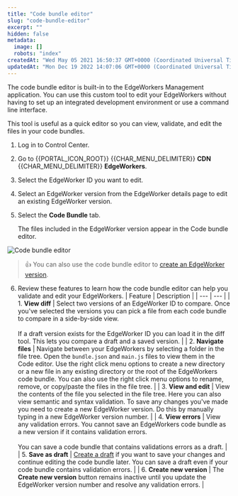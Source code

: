```yaml
---
title: "Code bundle editor"
slug: "code-bundle-editor"
excerpt: ""
hidden: false
metadata: 
  image: []
  robots: "index"
createdAt: "Wed May 05 2021 16:50:37 GMT+0000 (Coordinated Universal Time)"
updatedAt: "Mon Dec 19 2022 14:07:06 GMT+0000 (Coordinated Universal Time)"
---
```

The code bundle editor is built-in to the EdgeWorkers Management application. You can use this  custom tool to edit your EdgeWorkers without having to set up an integrated development environment or use a command line interface.

This tool is useful as a quick editor so you can view, validate, and edit the files in your code bundles.

1. Log in to Control Center.

2. Go to {{PORTAL_ICON_ROOT}} {{CHAR_MENU_DELIMITER}} **CDN** {{CHAR_MENU_DELIMITER}} **EdgeWorkers**.

3. Select the EdgeWorker ID you want to edit.

4. Select an EdgeWorker version from the EdgeWorker details page to edit an existing EdgeWorker version.

5. Select the **Code Bundle** tab.

   The files included in the EdgeWorker version appear in the Code bundle editor.

 <Frame>
  <img src="https://techdocs.akamai.com/edgeworkers/img/codeBundleEditor-v1.png" alt="Code bundle editor"/>
</Frame>

> 👍 You can also use the code bundle editor to [create an EdgeWorker version](manage-edgeworkers.md#create-an-edgeworker-version).

6. Review these features to learn how the code bundle editor can help you validate and edit your EdgeWorkers.
| Feature | Description |
| --- | --- |
| 1. **View diff** | Select two versions of an EdgeWorker ID to compare. Once you've selected the versions you can pick a file from each code bundle to compare in a side-by-side view.<br/><br/>If a draft version exists for the EdgeWorker ID you can load it in the diff tool. This lets you compare a draft and a saved version. |
| 2. **Navigate files** | Navigate between your EdgeWorkers by selecting a folder in the file tree. Open the <code>bundle.json</code>  and <code>main.js</code>  files to view them in the Code editor. Use the right click menu options to create a new directory or a new file in any existing directory or the root of the EdgeWorkers code bundle. You can also use the right click menu options to rename, remove, or copy/paste the files in the file tree. |
| 3. **View and edit** | View the contents of the file you selected in the file tree. Here you can also view semantic and syntax validation. To save any changes you've made you need to create a new EdgeWorker version. Do this by manually typing in a new EdgeWorker version number. |
| 4. **View errors** | View any validation errors. You cannot save an EdgeWorkers code bundle as a new version if  it contains validation errors.<br/><br/>You can save a code bundle that contains validations errors as a draft. |
| 5. **Save as draft**  | [Create a draft](manage-edgeworkers.md#create-a-draft-version) if you want to save your changes and continue editing the code bundle later. You can save a draft even if your code bundle contains validation errors. |
| 6. **Create new version** | The <strong>Create new version</strong> button remains inactive until you update the EdgeWorker version number and resolve any validation errors. |
